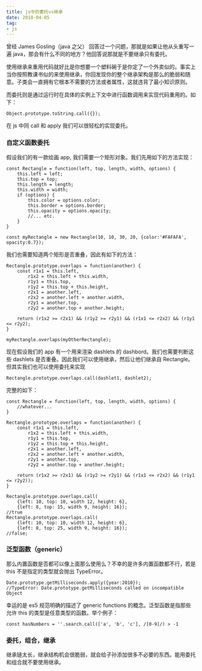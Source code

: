 ```yaml
---
title: js中的委托vs继承
date: 2018-04-05
tag:
- js
---
```


曾经 James Gosling（java 之父） 回答过一个问题，那就是如果让他从头重写一遍 java，那会有什么不同的地方？他回答说那就是不要继承只有委托。

使用继承来重用代码就好比是你想要一个塑料碗于是你定了一个外卖似的。事实上当你按照教课书似的来使用继承，你回发现你的整个继承架构是那么的脆弱和随意。子类会一直拥有它根本不需要的方法或者属性，这就违背了最小知识原则。

而委托则是通过运行时在具体的实例上下文中进行函数调用来实现代码重用的。如下：

```
Object.prototype.toString.call({});
```

在 js 中同 call 和 apply 我们可以很轻松的实现委托。

### 自定义函数委托

假设我们的有一款绘画 app, 我们需要一个矩形对象。我们先用如下的方法实现：

```
const Rectangle = function(left, top, length, width, options) {
    this.left = left;
    this.top = top;
    this.length = length;
    this.width = width;
    if (options) {
        this.color = options.color;
        this.border = options.border;
        this.opacity = options.opacity;
        //... etc.
    }
}

const myRectangle = new Rectangle(10, 10, 30, 20, {color:'#FAFAFA', opacity:0.7});
```

我们也需要知道两个矩形是否重叠，因此有如下的方法：

```
Rectangle.prototype.overlaps = function(another) {
    const r1x1 = this.left,
        r1x2 = this.left + this.width,
        r1y1 = this.top,
        r1y2 = this.top + this.height,
        r2x1 = another.left,
        r2x2 = another.left + another.width,
        r2y1 = another.top,
        r2y2 = another.top + another.height;

    return (r1x2 >= r2x1) && (r1y2 >= r2y1) && (r1x1 <= r2x2) && (r1y1 <= r2y2);
}

myRectangle.overlaps(myOtherRectangle);
```

现在假设我们的 app 有一个用来渲染 dashlets 的 dashbord。我们也需要判断这些 dashlets 是否重叠。因此我们可以使用继承，然后让他们继承自 Rectangle。但其实我们也可以使用委托来实现

```
Rectangle.prototype.overlaps.call(dashlet1, dashlet2);
```

完整的如下：

```
const Rectangle = function(left, top, length, width, options) {
    //whatever...
}

Rectangle.prototype.overlaps = function(another) {
    const r1x1 = this.left,
        r1x2 = this.left + this.width,
        r1y1 = this.top,
        r1y2 = this.top + this.height,
        r2x1 = another.left,
        r2x2 = another.left + another.width,
        r2y1 = another.top,
        r2y2 = another.top + another.height;

    return (r1x2 >= r2x1) && (r1y2 >= r2y1) && (r1x1 <= r2x2) && (r1y1 <= r2y2));
}

Rectangle.prototype.overlaps.call(
    {left: 10, top: 10, width 12, height: 6},
    {left: 8, top: 15, width 9, height: 16});
//true  
Rectangle.prototype.overlaps.call(
    {left: 10, top: 10, width 12, height: 6},
    {left: 8, top: 25, width 9, height: 16});
//false;
```

### 泛型函数（generic）

那么内置函数是否都可以像上面那么使用么？不幸的是许多内置函数都不行，若是 this 不是指定的类型就会抛出 TypeError。

```
Date.prototype.getMilliseconds.apply({year:2010});
//TypeError: Date.prototype.getMilliseconds called on incompatible Object
```

幸运的是 es5 规范明确的描述了 generic functions 的概念。泛型函数是指那些允许 this 的类型是任意类型的函数。举个例子：

```
const hasNumbers = ''.search.call(['a', 'b', 'c'], /[0-9]/) > -1
```

### 委托，组合，继承

继承链太长，继承结构机会很脆弱，就会给子孙添加很多不必要的东西。能用委托和组合就不要使用继承。
